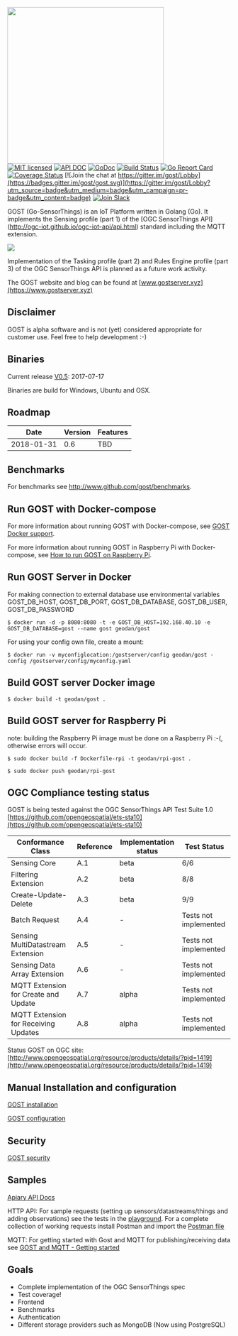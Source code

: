 <img src="https://raw.githubusercontent.com/gost/dashboard/master/content/assets/img/icon.png" width="353"><br />
[![MIT licensed](https://img.shields.io/badge/license-MIT-blue.svg)](https://github.com/gost/server/blob/master/LICENSE)
[![API DOC](https://img.shields.io/badge/api%20doc-reference-blue.svg)](http://docs.gost1.apiary.io/#)
[![GoDoc](https://godoc.org/github.com/gost/server?status.svg)](https://godoc.org/github.com/gost/server)
[![Build Status](https://travis-ci.org/gost/server.svg?branch=master)](https://travis-ci.org/gost/server)
[![Go Report Card](https://goreportcard.com/badge/gost/server)](https://goreportcard.com/report/gost/server)
[![Coverage Status](https://coveralls.io/repos/github/gost/server/badge.svg?branch=master)](https://coveralls.io/github/gost/server?branch=master)
[![Join the chat at https://gitter.im/gost/Lobby](https://badges.gitter.im/gost/gost.svg)](https://gitter.im/gost/Lobby?utm_source=badge&utm_medium=badge&utm_campaign=pr-badge&utm_content=badge)
[![Join Slack](https://slackinvitergost.herokuapp.com/badge.svg)](https://slackinvitergost.herokuapp.com/)<br />

GOST (Go-SensorThings) is an IoT Platform written in Golang (Go). It implements the Sensing profile (part 1) of the [OGC SensorThings API] (http://ogc-iot.github.io/ogc-iot-api/api.html) standard including the MQTT extension.

<a href="http://www.opengeospatial.org/resource/products/details/?pid=1419"><img src ="https://raw.githubusercontent.com/gost/docs/master/images/Certified_OGC_Compliant_Logo_Web.png"/><br/></a>

Implementation of the Tasking profile (part 2) and Rules Engine profile (part 3) of the OGC SensorThings API is planned as a future work activity.

The GOST website and blog can be found at [www.gostserver.xyz](https://www.gostserver.xyz)

## Disclaimer

GOST is alpha software and is not (yet) considered appropriate for customer use. Feel free to help development :-)

## Binaries

Current release [V0.5](https://github.com/gost/server/releases/tag/0.5): 2017-07-17

Binaries are build for Windows, Ubuntu and OSX.


## Roadmap

| Date       	|             Version 	| Features                                                        	|
|------------	|---------------------	|-----------------------------------------------------------------	|
| 2018-01-31	| 0.6                 	| TBD                                                             	|

## Benchmarks

For benchmarks see http://www.github.com/gost/benchmarks.

## Run GOST with Docker-compose

For more information about running GOST with Docker-compose, see <a href="https://github.com/gost/docs/blob/master/gost_docker.md">GOST Docker support</a>.

For more information about running GOST in Raspberry Pi with Docker-compose, see <a href="https://github.com/gost/docs/blob/master/gost_raspberrypi.md">How to run GOST on Raspberry Pi</a>.

## Run GOST Server in Docker

For making connection to external database use environmental variables GOST_DB_HOST, GOST_DB_PORT, GOST_DB_DATABASE, GOST_DB_USER, GOST_DB_PASSWORD

```
$ docker run -d -p 8080:8080 -t -e GOST_DB_HOST=192.168.40.10 -e GOST_DB_DATABASE=gost --name gost geodan/gost
```

For using your config own file, create a mount:

```
$ docker run -v myconfiglocation:/gostserver/config geodan/gost -config /gostserver/config/myconfig.yaml
```

## Build GOST server Docker image 

```
$ docker build -t geodan/gost .
```

## Build GOST server for Raspberry Pi

note: building the Raspberry Pi image must be done on a Raspberry Pi :-(, otherwise errors will occur.

```
$ sudo docker build -f Dockerfile-rpi -t geodan/rpi-gost .

$ sudo docker push geodan/rpi-gost
```

## OGC Compliance testing status

GOST is being tested against the OGC SensorThings API Test Suite 1.0 [https://github.com/opengeospatial/ets-sta10](https://github.com/opengeospatial/ets-sta10)

| Conformance Class                     | Reference | Implementation status |Test Status               |
|---------------------------------------|-----------|-----------------------|--------------------------| 
| Sensing Core                          | A.1       | beta                  | 6/6                      |
| Filtering Extension                   | A.2       | beta                  | 8/8                      |
| Create-Update-Delete                  | A.3       | beta                  | 9/9                      |
| Batch Request                         | A.4       | -                     | Tests not implemented    |
| Sensing MultiDatastream Extension     | A.5       | -                     | Tests not implemented    |
| Sensing Data Array Extension          | A.6       | -                     | Tests not implemented    |
| MQTT Extension for Create and Update  | A.7       | alpha                 | Tests not implemented    |
| MQTT Extension for Receiving Updates  | A.8       | alpha                 | Tests not implemented    |

Status GOST on OGC site: [http://www.opengeospatial.org/resource/products/details/?pid=1419](http://www.opengeospatial.org/resource/products/details/?pid=1419)

## Manual Installation and configuration

[GOST installation](https://github.com/gost/docs/blob/master/gost_installation.md)

[GOST configuration](https://github.com/gost/docs/blob/master/gost_configuration.md)

## Security

[GOST security](https://github.com/gost/docs/blob/master/gost_security.md)

## Samples
[Apiary API Docs](http://docs.gost1.apiary.io/)  

HTTP API: For sample requests (setting up sensors/datastreams/things and adding observations) see the tests in the [playground](https://github.com/gost/docs/blob/master/playground_tests.md). 
For a complete collection of working requests install Postman and import the [Postman file](https://github.com/gost/postman/blob/master/GOST.postman_collection.json) 

MQTT: For getting started with Gost and MQTT for publishing/receiving data see [GOST and MQTT - Getting started](https://github.com/gost/docs/blob/master/gost_mqtt_getting_started.md)

## Goals

- Complete implementation of the OGC SensorThings spec
- Test coverage!
- Frontend
- Benchmarks
- Authentication
- Different storage providers such as MongoDB (Now using PostgreSQL)
